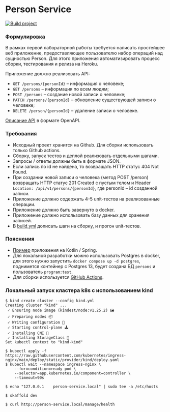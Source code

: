 # Person Service

[![Build project](https://github.com/Romanow/person-service/actions/workflows/build.yml/badge.svg?branch=master)](https://github.com/Romanow/person-service/actions/workflows/build.yml)

### Формулировка

В рамках первой лабораторной работы требуется написать простейшее веб приложение, предоставляющее пользователю набор
операций над сущностью Person. Для этого приложения автоматизировать процесс сборки, тестирования и релиза на Heroku.

Приложение должно реализовать API:

* `GET /persons/{personId}` – информация о человеке;
* `GET /persons` – информация по всем людям;
* `POST /persons` – создание новой записи о человеке;
* `PATCH /persons/{personId}` – обновление существующей записи о человеке;
* `DELETE /person/{personId}` – удаление записи о человеке.

[Описание API](person-service.yaml) в формате OpenAPI.

### Требования

* Исходный проект хранится на Github. Для сборки использовать только Github actions.
* Сборку, запуск тестов и деплой реализовать отдельными шагами.
* Запросы / ответы должны быть в формате JSON.
* Если запись по id не найдена, то возвращать HTTP статус 404 Not Found.
* При создании новой записи о человека (метод POST /person) возвращать HTTP статус 201 Created с пустым телом и
  Header `Location: /api/v1/persons/{personId}`, где personId – id созданной записи.
* Приложение должно содержать 4-5 unit-тестов на реализованные операции.
* Приложение должно быть завернуто в docker.
* Приложение должно использовать базу данных для хранения записей.
* В [build.yml](.github/workflows/build.yml) дописать шаги на сборку, и прогон unit-тестов.

### Пояснения

* [Пример](https://github.com/Romanow/person-service) приложения на Kotlin / Spring.
* Для локальной разработки можно использовать Postgres в docker, для этого нужно
  запустить `docker compose up -d postgres`, поднимется контейнер с Postgres 13, будет создана БД `persons` и
  пользователь `program:test`.
* Для сборки используется [GitHub Actions](https://docs.github.com/en/actions).

### Локальный запуск кластера k8s с использованием kind

```shell
$ kind create cluster --config kind.yml
Creating cluster "kind" ...
 ✓ Ensuring node image (kindest/node:v1.25.2) 🖼
 ✓ Preparing nodes 📦
 ✓ Writing configuration 📜
 ✓ Starting control-plane 🕹️
 ✓ Installing CNI 🔌
 ✓ Installing StorageClass 💾
Set kubectl context to "kind-kind"

$ kubectl apply -f https://raw.githubusercontent.com/kubernetes/ingress-nginx/main/deploy/static/provider/kind/deploy.yaml
$ kubectl wait --namespace ingress-nginx \
    --for=condition=ready pod \
    --selector=app.kubernetes.io/component=controller \
    --timeout=90s

$ echo "127.0.0.1    person-service.local" | sudo tee -a /etc/hosts    

$ skaffold dev

$ curl http://person-service.local/manage/health
```
